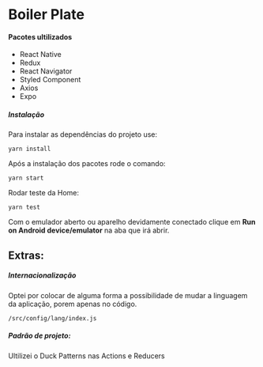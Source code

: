 # Boiler Plate

#### Pacotes ultilizados

- React Native
- Redux
- React Navigator
- Styled Component
- Axios
- Expo

##### Instalação
Para instalar as dependências do projeto use:

`yarn install`

Após a instalação dos pacotes rode o comando:

`yarn start`

Rodar teste da Home:

`yarn test`

Com o emulador aberto ou aparelho devidamente conectado clique em **Run on Android device/emulator** na aba que irá abrir.

## Extras:
##### Internacionalização
Optei por colocar de alguma forma a possibilidade de mudar a linguagem da aplicação, porem apenas no código.

` /src/config/lang/index.js  `

##### Padrão de projeto:
Ultilizei o Duck Patterns nas Actions e Reducers
